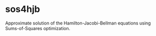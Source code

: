 # sos4hjb
Approximate solution of the Hamilton-Jacobi-Bellman equations using Sums-of-Squares optimization.
